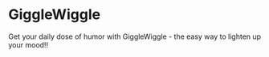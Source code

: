 # GiggleWiggle
Get your daily dose of humor with GiggleWiggle - the easy way to lighten up your mood!!
